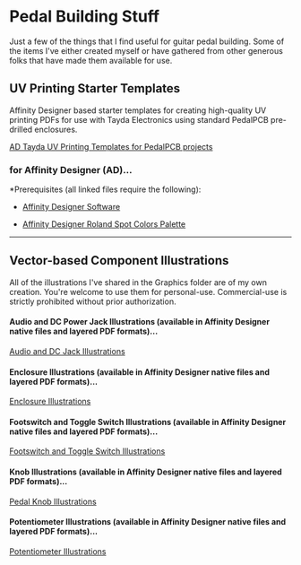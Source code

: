 # Pedal Building Stuff

Just a few of the things that I find useful for guitar pedal building. Some of the items I've either created myself or have gathered from other generous folks that have made them available for use.

## UV Printing Starter Templates

Affinity Designer based starter templates for creating high-quality UV printing PDFs for use with Tayda Electronics using standard PedalPCB pre-drilled enclosures.

[AD Tayda UV Printing Templates for PedalPCB projects](https://github.com/brettcoppolo/PedalBuildingStuff/tree/main/UV%20Printing%20Templates%20-%20Affinity%20Designer)

### for Affinity Designer (AD)...
*Prerequisites (all linked files require the following):

<ul>
<li>

[Affinity Designer Software](https://affinity.serif.com/en-gb/)

</li>
<li>

[Affinity Designer Roland Spot Colors Palette](https://github.com/brettcoppolo/PedalBuildingStuff/blob/main/UV%20Printing%20Templates%20-%20Affinity%20Designer/Prerequisites/Roland%20Color%20System%20Library%20(spots).afpalette)

</li>
</ul>

<hr/>

## Vector-based Component Illustrations

All of the illustrations I've shared in the Graphics folder are of my own creation. You're welcome to use them for personal-use. Commercial-use is strictly prohibited without prior authorization.

#### Audio and DC Power Jack Illustrations (available in Affinity Designer native files and layered PDF formats)...

[Audio and DC Jack Illustrations](https://github.com/brettcoppolo/PedalBuildingStuff/tree/main/Graphics/Pedal%20Hardware/Jacks)

#### Enclosure Illustrations (available in Affinity Designer native files and layered PDF formats)...

[Enclosure Illustrations](https://github.com/brettcoppolo/PedalBuildingStuff/tree/main/Graphics/Pedal%20Hardware/Enclosures)

#### Footswitch and Toggle Switch Illustrations (available in Affinity Designer native files and layered PDF formats)...

[Footswitch and Toggle Switch Illustrations](https://github.com/brettcoppolo/PedalBuildingStuff/tree/main/Graphics/Pedal%20Hardware/Switches)

#### Knob Illustrations (available in Affinity Designer native files and layered PDF formats)...

[Pedal Knob Illustrations](https://github.com/brettcoppolo/PedalBuildingStuff/tree/main/Graphics/Pedal%20Hardware/Knobs)

#### Potentiometer Illustrations (available in Affinity Designer native files and layered PDF formats)...

[Potentiometer Illustrations](https://github.com/brettcoppolo/PedalBuildingStuff/tree/main/Graphics/Pedal%20Hardware/Potentiometers)